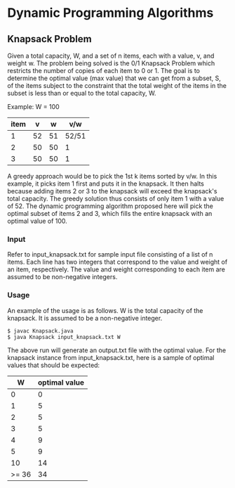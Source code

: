 # Dynamic Programming Algorithms

## Knapsack Problem

Given a total capacity, W, and a set of n items, each with a value, v, and weight w.
The problem being solved is the 0/1 Knapsack Problem which restricts the number of copies of each item to 0 or 1.
The goal is to determine the optimal value (max value) that we can get from a subset, S, of the items subject to 
the constraint that the total weight of the items in the subset is less than or equal to the total capacity, W.

Example: W = 100

| item | v  | w  | v/w   |
| ---- | -- | -- | ----- |
| 1    | 52 | 51 | 52/51 |
| 2    | 50 | 50 | 1     |
| 3    | 50 | 50 | 1     |

A greedy approach would be to pick the 1st k items sorted by v/w. In this example, it picks item 1 first and puts it in the knapsack. It then halts because adding items 2 or 3 to the knapsack will exceed the knapsack's total capacity. The greedy solution thus consists of only item 1 with a value of 52. The dynamic programming algorithm proposed here will pick the optimal subset of items 2 and 3, which fills the entire knapsack with an optimal value of 100.

### Input 

Refer to input_knapsack.txt for sample input file consisting of a list of n items.
Each line has two integers that correspond to the value and weight of an item, respectively.
The value and weight corresponding to each item are assumed to be non-negative integers.

### Usage

An example of the usage is as follows. W is the total capacity of the knapsack. It is assumed to be a non-negative integer.
```
$ javac Knapsack.java
$ java Knapsack input_knapsack.txt W
```
The above run will generate an output.txt file with the optimal value. 
For the knapsack instance from input_knapsack.txt, here is a sample of optimal values that should be expected:

| W     | optimal value |
| ----- | ------------- |
|  0    | 0             |
|  1    | 5             |
|  2    | 5             |
|  3    | 5             |
|  4    | 9             |
|  5    | 9             |
| 10    | 14            |
| >= 36 | 34            |
